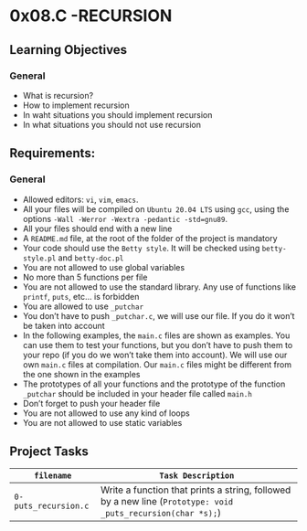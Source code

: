 # 0x08.C -RECURSION

## Learning Objectives

### General
* What is recursion?
* How to implement recursion
* In waht situations you should implement recursion
* In what situations you should not use recursion

## Requirements:

### General
* Allowed editors: `vi`, `vim`, `emacs`.
* All your files will be compiled on `Ubuntu 20.04 LTS` using `gcc`, using the options `-Wall -Werror -Wextra -pedantic -std=gnu89`.
* All your files should end with a new line
* A `README.md` file, at the root of the folder of the project is mandatory
* Your code should use the `Betty style`. It will be checked using `betty-style.pl` and `betty-doc.pl`
* You are not allowed to use global variables
* No more than 5 functions per file
* You are not allowed to use the standard library. Any use of functions like `printf`, `puts`, etc… is forbidden
* You are allowed to use `_putchar`
* You don’t have to push `_putchar.c`, we will use our file. If you do it won’t be taken into account
* In the following examples, the `main.c` files are shown as examples. You can use them to test your functions, but you don’t have to push them to your repo (if you do we won’t take them into account). We will use our own `main.c` files at compilation. Our `main.c` files might be different from the one shown in the examples
* The prototypes of all your functions and the prototype of the function `_putchar` should be included in your header file called `main.h`
* Don’t forget to push your header file
* You are not allowed to use any kind of loops
* You are not allowed to use static variables

## Project Tasks
|`filename`|`Task Description`|
|----------------|-----------------|
|`0-puts_recursion.c`|Write a function that prints a string, followed by a new line (`Prototype: void _puts_recursion(char *s);`)|
